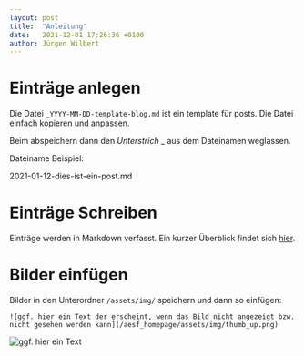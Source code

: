 ```yaml
---
layout: post
title:  "Anleitung"
date:   2021-12-01 17:26:36 +0100
author: Jürgen Wilbert
---
```


# Einträge anlegen

Die Datei `_YYYY-MM-DD-template-blog.md` ist ein template für posts. Die Datei einfach kopieren und anpassen.

Beim abspeichern dann den *Unterstrich* _ aus dem Dateinamen weglassen.

Dateiname Beispiel:

2021-01-12-dies-ist-ein-post.md

# Einträge Schreiben

Einträge werden in Markdown verfasst. Ein kurzer Überblick findet sich
[hier](https://github.com/adam-p/markdown-here/wiki/Markdown-Cheatsheet).

# Bilder einfügen

Bilder in den Unterordner `/assets/img/` speichern und dann so einfügen:

`![ggf. hier ein Text der erscheint, wenn das Bild nicht angezeigt bzw. nicht gesehen werden kann](/aesf_homepage/assets/img/thumb_up.png)`

![ggf. hier ein Text](/aesf_homepage/assets/img/thumb_up.png)
